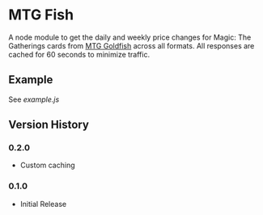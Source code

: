# MTG Fish

A node module to get the daily and weekly price changes for Magic: The Gatherings cards from [MTG Goldfish](mtggoldfish.com) across all formats. All responses are cached for 60 seconds to minimize traffic. 

## Example

See *example.js*

## Version History

### 0.2.0

- Custom caching

### 0.1.0

- Initial Release